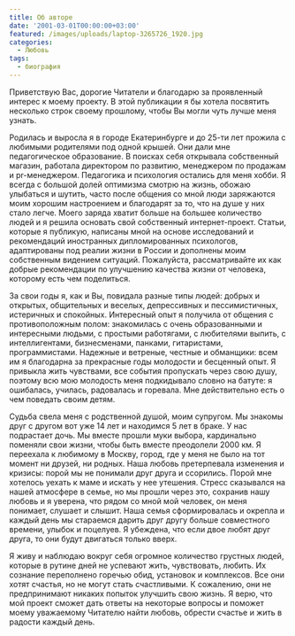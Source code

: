 ```yaml
---
title: Об авторе
date: '2001-03-01T00:00:00+03:00'
featured: /images/uploads/laptop-3265726_1920.jpg
categories:
  - Любовь
tags:
  - биография
---
```

Приветствую Вас, дорогие Читатели и благодарю за проявленный интерес к моему проекту. В этой публикации я бы хотела посвятить несколько строк своему прошлому, чтобы Вы могли чуть лучше меня узнать. 

Родилась и выросла я в городе Екатеринбурге и до 25-ти лет прожила с любимыми родителями под одной крышей. Они дали мне педагогическое образование.  В поисках себя открывала собственный магазин, работала директором по развитию, менеджером по продажам и pr-менеджером. Педагогика и психология остались для меня хобби. Я всегда с большой долей оптимизма смотрю на жизнь, обожаю улыбаться и шутить, часто после общения со мной люди заряжаются моим хорошим настроением и благодарят за то, что на душе у них стало легче.  Моего заряда хватит больше на большее количество людей и я решила основать свой собственный интернет-проект. Статьи, которые я публикую, написаны мной на основе исследований и рекомендаций иностранных дипломированных психологов, адаптированы под реалии жизни в России и дополнены моим собственным видением ситуаций. Пожалуйста, рассматривайте их как добрые рекомендации по улучшению качества жизни от человека, которому есть чем поделиться. 

За свои годы я, как и Вы, повидала разные типы людей: добрых и открытых, общительных и веселых, депрессивных и пессимистичных, истеричных и спокойных. Интересный опыт я получила от общения с противоположным полом: знакомилась с очень образованными и интересными людьми, с простыми работягами, с любителями выпить, с интеллигентами, бизнесменами, панками, гитаристами, программистами. Надежные и ветреные, честные и обманщики: всем им я благодарна за прекрасные годы молодости и бесценный опыт.  Я привыкла жить чувствами, все события пропускать через свою душу, поэтому всю мою молодость меня подкидывало словно на батуте: я ошибалась, училась, радовалась и горевала. Мне действительно есть о чем поведать своим детям.

Судьба свела меня с родственной душой, моим супругом. Мы знакомы друг с другом вот уже 14 лет и находимся 5 лет в браке. У нас подрастает дочь. Мы вместе прошли муки выбора,  кардинально поменяли свои жизни, чтобы быть вместе преодолели 2000 км. Я переехала к любимому в Москву, город, где у меня не было на тот момент ни друзей, ни родных. Наша любовь претерпевала изменения и кризисы: порой мы не понимали друг друга и ссорились. Порой мне хотелось уехать к маме и искать у нее утешения. Стресс сказывался на нашей атмосфере в семье, но мы прошли через это, сохранив нашу любовь и я уверена, что рядом со мной мой человек, он меня понимает, слушает и слышит. Наша семья сформировалась и окрепла и каждый день мы стараемся дарить друг другу больше совместного времени, улыбок и поцелуев. Я убеждена, что если двое любят друг друга, то они будут двигаться только вверх. 

Я живу и наблюдаю вокруг себя огромное количество грустных людей, которые в рутине дней не успевают жить, чувствовать, любить. Их сознание переполнено горечью обид, установок и комплексов. Все они хотят счастья, но не могут стать счастливыми. К сожалению, они не предпринимают никаких попыток улучшить свою жизнь. Я верю, что мой проект сможет дать ответы на некоторые вопросы и поможет моему уважаемому Читателю найти любовь, обрести счастье и жить в радости каждый день.
